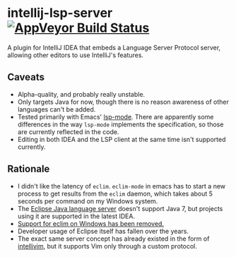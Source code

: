 # intellij-lsp-server [![AppVeyor Build Status][appveyor-build-status-svg]][appveyor-build-status]
A plugin for IntelliJ IDEA that embeds a Language Server Protocol server, allowing other editors to use IntelliJ's features.

## Caveats
- Alpha-quality, and probably really unstable.
- Only targets Java for now, though there is no reason awareness of other languages can't be added.
- Tested primarily with Emacs' [lsp-mode](https://github.com/emacs-lsp/lsp-mode). There are apparently some differences in the way `lsp-mode` implements the specification, so those are currently reflected in the code.
- Editing in both IDEA and the LSP client at the same time isn't supported currently.

## Rationale
- I didn't like the latency of `eclim`. `eclim-mode` in emacs has to start a new process to get results from the `eclim` daemon, which takes about 5 seconds per command on my Windows system.
- The [Eclipse Java language server](https://github.com/eclipse/eclipse.jdt.ls) doesn't support Java 7, but projects using it are supported in the latest IDEA.
- [Support for eclim on Windows has been removed.](http://eclim.org/changes.html#jan-01-2018)
- Developer usage of Eclipse itself has fallen over the years.
- The exact same server concept has already existed in the form of [intellivim](https://github.com/dhleong/intellivim), but it supports Vim only through a custom protocol.

<!-- Badges -->
[appveyor-build-status]: https://ci.appveyor.com/project/Ruin0x11/intellij-lsp-server/branch/master
[appveyor-build-status-svg]: https://ci.appveyor.com/api/projects/status/phds9ytheb3056w1?svg=true
